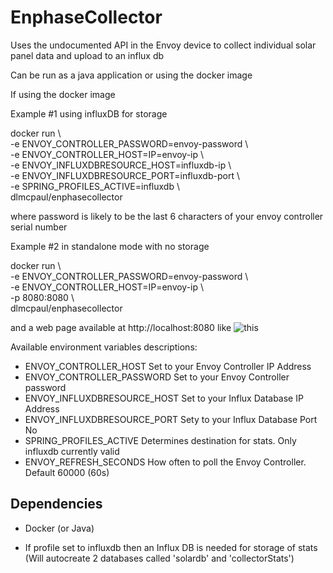 # EnphaseCollector

Uses the undocumented API in the Envoy device to collect individual solar panel data and upload to an influx db

Can be run as a java application or using the docker image

If using the docker image

Example #1 using influxDB for storage

docker run \\\
-e ENVOY_CONTROLLER_PASSWORD=envoy-password \\\
-e ENVOY_CONTROLLER_HOST=IP=envoy-ip \\\
-e ENVOY_INFLUXDBRESOURCE_HOST=influxdb-ip \\\
-e ENVOY_INFLUXDBRESOURCE_PORT=influxdb-port \\\
-e SPRING_PROFILES_ACTIVE=influxdb \\\
dlmcpaul/enphasecollector

where password is likely to be the last 6 characters of your envoy controller serial number

Example #2 in standalone mode with no storage

docker run \\\
-e ENVOY_CONTROLLER_PASSWORD=envoy-password \\\
-e ENVOY_CONTROLLER_HOST=IP=envoy-ip \\\
-p 8080:8080 \\\
dlmcpaul/enphasecollector

and a web page available at http://localhost:8080 like ![this](https://dlmcpaul.github.io/EnphaseCollector "this")

Available environment variables descriptions:

- ENVOY_CONTROLLER_HOST           Set to your Envoy Controller IP Address
- ENVOY_CONTROLLER_PASSWORD       Set to your Envoy Controller password
- ENVOY_INFLUXDBRESOURCE_HOST     Set to your Influx Database IP Address
- ENVOY_INFLUXDBRESOURCE_PORT     Sety to your Influx Database Port No
- SPRING_PROFILES_ACTIVE          Determines destination for stats.  Only influxdb currently valid
- ENVOY_REFRESH_SECONDS           How often to poll the Envoy Controller.  Default 60000 (60s)
## Dependencies
- Docker (or Java)

- If profile set to influxdb then an 
Influx DB is needed for storage of stats (Will autocreate 2 databases called 'solardb' and 'collectorStats')

